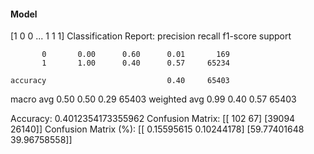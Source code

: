 #### Model
[1 0 0 ... 1 1 1]
Classification Report:
              precision    recall  f1-score   support

           0       0.00      0.60      0.01       169
           1       1.00      0.40      0.57     65234

    accuracy                           0.40     65403
   macro avg       0.50      0.50      0.29     65403
weighted avg       0.99      0.40      0.57     65403

Accuracy: 0.4012354173355962
Confusion Matrix:
[[  102    67]
 [39094 26140]]
Confusion Matrix (%):
[[ 0.15595615  0.10244178]
 [59.77401648 39.96758558]]
